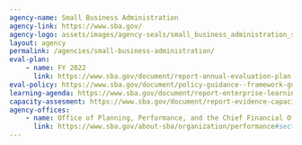 ```yaml
---
agency-name: Small Business Administration
agency-link: https://www.sba.gov/
agency-logo: assets/images/agency-seals/small_business_administration_seal.png
layout: agency
permalink: /agencies/small-business-administration/
eval-plan:
    - name: FY 2022
      link: https://www.sba.gov/document/report-annual-evaluation-plan
eval-policy: https://www.sba.gov/document/policy-guidance--framework-guidelines-program-evaluation-us-small-business-administration
learning-agenda: https://www.sba.gov/document/report-enterprise-learning-agenda
capacity-assesment: https://www.sba.gov/document/report-evidence-capacity-assessment
agency-offices:
    - name: Office of Planning, Performance, and the Chief Financial Officer
      link: https://www.sba.gov/about-sba/organization/performance#section-header-6
---
```

